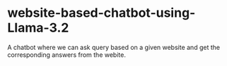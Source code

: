 # website-based-chatbot-using-Llama-3.2
A chatbot where we can ask query based on a given website and get the corresponding answers from the webite. 
